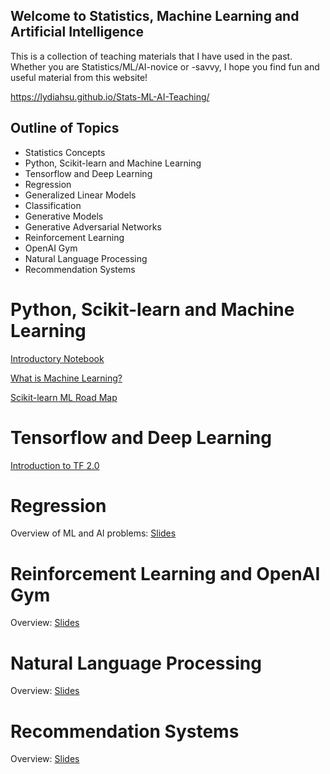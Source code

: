 ## Welcome to Statistics, Machine Learning and Artificial Intelligence

<!-- You can use the [editor on GitHub](https://github.com/lydiahsu/ML-and-AI-teaching/edit/master/README.md) to maintain and preview the content for your website in Markdown files.

Whenever you commit to this repository, GitHub Pages will run [Jekyll](https://jekyllrb.com/) to rebuild the pages in your site, from the content in your Markdown files. 
-->

This is a collection of teaching materials that I have used in the past. 
Whether you are Statistics/ML/AI-novice or -savvy, I hope you find fun and useful material from this website!

https://lydiahsu.github.io/Stats-ML-AI-Teaching/

## Outline of Topics

- Statistics Concepts
- Python, Scikit-learn and Machine Learning
- Tensorflow and Deep Learning
- Regression
- Generalized Linear Models
- Classification 
- Generative Models
- Generative Adversarial Networks
- Reinforcement Learning
- OpenAI Gym
- Natural Language Processing
- Recommendation Systems

# Python, Scikit-learn and Machine Learning
[Introductory Notebook](https://github.com/lydiahsu/SHP_Fall_2019/blob/master/Intro_Notebooks_and_Python.ipynb)

[What is Machine Learning?](https://scikit-learn.org/stable/tutorial/basic/tutorial.html#)

[Scikit-learn ML Road Map](https://scikit-learn.org/stable/tutorial/machine_learning_map/index.html)

# Tensorflow and Deep Learning
[Introduction to TF 2.0](https://github.com/lydiahsu/AML_Fall_2019/blob/master/Intro_TensorFlow2.ipynb)

# Regression 
Overview of ML and AI problems: [Slides](https://drive.google.com/open?id=1pX8QPoKZzCVmE3O-_NqKCJCNE1gEzsmJ)

# Reinforcement Learning and OpenAI Gym
Overview: [Slides](https://drive.google.com/open?id=1kdCPa-t7Fxf64TIKEuusoL1Y8oEpcjQn)

# Natural Language Processing
Overview: [Slides](https://drive.google.com/open?id=1Jram190PVhZY3hACKdbB2nkqvcQc_5Pa)

# Recommendation Systems
Overview: [Slides](https://drive.google.com/open?id=1mKVGscVgunVe7bwvYXHcHEKT4ZIoMk1t)

<!-- 
### Markdown

Markdown is a lightweight and easy-to-use syntax for styling your writing. It includes conventions for

```markdown
Syntax highlighted code block

# Header 1
## Header 2
### Header 3

- Bulleted
- List

1. Numbered
2. List

**Bold** and _Italic_ and `Code` text

[Link](url) and ![Image](src)
```

For more details see [GitHub Flavored Markdown](https://guides.github.com/features/mastering-markdown/).

### Jekyll Themes

Your Pages site will use the layout and styles from the Jekyll theme you have selected in your [repository settings](https://github.com/lydiahsu/ML-and-AI-teaching/settings). The name of this theme is saved in the Jekyll `_config.yml` configuration file.

### Support or Contact

Having trouble with Pages? Check out our [documentation](https://help.github.com/categories/github-pages-basics/) or [contact support](https://github.com/contact) and we’ll help you sort it out.
-->
